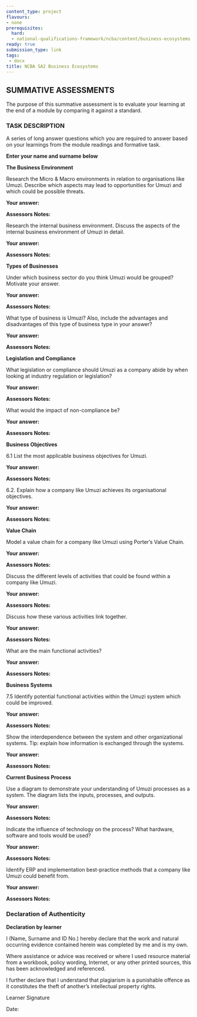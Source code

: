 ```yaml
---
content_type: project
flavours:
- none
prerequisites:
  hard:
  - national-qualifications-framework/ncba/content/business-ecosystems
ready: true
submission_type: link
tags: 
 - docx
title: NCBA SA2 Business Ecosystems
---
```

## SUMMATIVE ASSESSMENTS

The purpose of this summative assessment is to evaluate your learning at the end of a module by comparing it against a standard. 

### TASK DESCRIPTION

A series of long answer questions which you are required to answer based on your learnings from the module readings and formative task.

**Enter your name and surname below**
 

 
**The Business Environment**


Research the Micro & Macro environments in relation to organisations like Umuzi. Describe which aspects may lead to opportunities for Umuzi and which could be possible threats.

**Your answer:**
 

 
**Assessors Notes:**
 


Research the internal business environment. Discuss the aspects of the internal business environment of Umuzi in detail.

**Your answer:**
 

 
**Assessors Notes:**
 



**Types of Businesses**

Under which business sector do you think Umuzi would be grouped? Motivate your answer. 

**Your answer:**
 

 
**Assessors Notes:**
 


What type of business is Umuzi? Also, include the advantages and disadvantages of this type of business type in your answer? 

**Your answer:**
 

 
**Assessors Notes:**
 




**Legislation and Compliance**

What legislation or compliance should Umuzi as a company abide by when looking at industry regulation or legislation? 

**Your answer:**
 

 
**Assessors Notes:**
 


What would the impact of non-compliance be?

**Your answer:**
 

 
**Assessors Notes:**
 



**Business Objectives**

6.1	List the most applicable business objectives for Umuzi.

**Your answer:**
 

 
**Assessors Notes:**
 


6.2.	Explain how a company like Umuzi achieves its organisational 
objectives.

**Your answer:**
 

 
**Assessors Notes:**
 



**Value Chain**

Model a value chain for a company like Umuzi using Porter’s Value Chain.

**Your answer:**
 

 
**Assessors Notes:**
 


Discuss the different levels of activities that could be found within a company like Umuzi.

**Your answer:**
 

 
**Assessors Notes:**
 


Discuss how these various activities link together. 

**Your answer:**
 

 
**Assessors Notes:**
 


What are the main functional activities? 

**Your answer:**
 

 
**Assessors Notes:**
 


**Business Systems**


7.5   Identify potential functional activities within the Umuzi system which could 
        be improved.

**Your answer:**
 

 
**Assessors Notes:**
 



Show the interdependence between the system and other organizational systems. Tip: explain how information is exchanged through the systems.

**Your answer:**
 

 
**Assessors Notes:**
 



**Current Business Process**

Use a diagram to demonstrate your understanding of Umuzi processes as a system. The diagram lists the inputs, processes, and outputs.

**Your answer:**



 
**Assessors Notes:**
 


Indicate the influence of technology on the process? What hardware, software and tools would be used?
 
**Your answer:**
 

 
**Assessors Notes:**
 


Identify ERP and implementation best-practice methods that a company like Umuzi could benefit from.

**Your answer:**
 

 
**Assessors Notes:**
 


### Declaration of Authenticity
 
**Declaration by learner**
 
I (Name, Surname and ID No.)   hereby declare that the work and natural occurring evidence contained herein was completed by me and is my own.
 
Where assistance or advice was received or where I used resource material from a workbook, policy wording, Internet, or any other printed sources, this has been acknowledged and referenced.
 
I further declare that I understand that plagiarism is a punishable offence as it constitutes the theft of another’s intellectual property rights.
 
                                                               
Learner Signature                                          	

Date:
